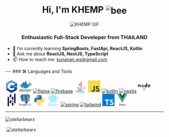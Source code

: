 <h1 align="center">
  Hi, I'm KHEMP
  <img
    src="https://cdn3.emoji.gg/emojis/2449-minecraftbee.gif"
    alt="bee"
    width="32"
    height="32"
    style="vertical-align: middle"
  />
</h1>

<p align="center">
  <img
    src="https://i.pinimg.com/originals/00/81/7e/00817ec76a94ec4467d3116ea76c3f33.gif"
    alt="KHEMP GIF"
    width="150"
    height="100"
  />
</p>

<h3 align="center">Enthusiastic Full-Stack Developer from THAILAND</h3>

<ul>
  <li>
    🌱 I’m currently learning <b>SpringBoots, FastApi, ReactJS, Kotlin</b>
  </li>
  <li>💬 Ask me about <b>ReactJS, NextJS, TypeScript</b></li>
  <li>
    📫 How to reach me:
    <a href="mailto:kunanan.ws@gmail.com">kunanan.ws@gmail.com</a>
  </li>
</ul>

--- ### 🛠️ Languages and Tools
<p align="left">
  <a href="https://www.w3schools.com/cpp/" target="_blank" rel="noreferrer"
    ><img
      src="https://raw.githubusercontent.com/devicons/devicon/master/icons/cplusplus/cplusplus-original.svg"
      alt="cplusplus"
      width="40"
      height="40"
  /></a>
  <a href="https://www.docker.com/" target="_blank" rel="noreferrer"
    ><img
      src="https://raw.githubusercontent.com/devicons/devicon/master/icons/docker/docker-original-wordmark.svg"
      alt="docker"
      width="40"
      height="40"
  /></a>
  <a href="https://www.figma.com/" target="_blank" rel="noreferrer"
    ><img
      src="https://www.vectorlogo.zone/logos/figma/figma-icon.svg"
      alt="figma"
      width="40"
      height="40"
  /></a>
  <a href="https://firebase.google.com/" target="_blank" rel="noreferrer"
    ><img
      src="https://www.vectorlogo.zone/logos/firebase/firebase-icon.svg"
      alt="firebase"
      width="40"
      height="40"
  /></a>
  <a href="https://www.java.com" target="_blank" rel="noreferrer"
    ><img
      src="https://raw.githubusercontent.com/devicons/devicon/master/icons/java/java-original.svg"
      alt="java"
      width="40"
      height="40"
  /></a>
  <a
    href="https://developer.mozilla.org/en-US/docs/Web/JavaScript"
    target="_blank"
    rel="noreferrer"
    ><img
      src="https://raw.githubusercontent.com/devicons/devicon/master/icons/javascript/javascript-original.svg"
      alt="javascript"
      width="40"
      height="40"
  /></a>
  <a href="https://kotlinlang.org" target="_blank" rel="noreferrer"
    ><img
      src="https://www.vectorlogo.zone/logos/kotlinlang/kotlinlang-icon.svg"
      alt="kotlin"
      width="40"
      height="40"
  /></a>
  <a href="https://nextjs.org/" target="_blank" rel="noreferrer"
    ><img
      src="https://cdn.worldvectorlogo.com/logos/nextjs-2.svg"
      alt="nextjs"
      width="40"
      height="40"
  /></a>
  <a href="https://nodejs.org" target="_blank" rel="noreferrer"
    ><img
      src="https://raw.githubusercontent.com/devicons/devicon/master/icons/nodejs/nodejs-original-wordmark.svg"
      alt="nodejs"
      width="40"
      height="40"
  /></a>
  <a href="https://pandas.pydata.org/" target="_blank" rel="noreferrer"
    ><img
      src="https://raw.githubusercontent.com/devicons/devicon/2ae2a900d2f041da66e950e4d48052658d850630/icons/pandas/pandas-original.svg"
      alt="pandas"
      width="40"
      height="40"
  /></a>
  <a href="https://www.postgresql.org" target="_blank" rel="noreferrer"
    ><img
      src="https://raw.githubusercontent.com/devicons/devicon/master/icons/postgresql/postgresql-original-wordmark.svg"
      alt="postgresql"
      width="40"
      height="40"
  /></a>
  <a href="https://www.python.org" target="_blank" rel="noreferrer"
    ><img
      src="https://raw.githubusercontent.com/devicons/devicon/master/icons/python/python-original.svg"
      alt="python"
      width="40"
      height="40"
  /></a>
  <a href="https://reactjs.org/" target="_blank" rel="noreferrer"
    ><img
      src="https://raw.githubusercontent.com/devicons/devicon/master/icons/react/react-original-wordmark.svg"
      alt="react"
      width="40"
      height="40"
  /></a>
  <a href="https://spring.io/" target="_blank" rel="noreferrer"
    ><img
      src="https://www.vectorlogo.zone/logos/springio/springio-icon.svg"
      alt="spring"
      width="40"
      height="40"
  /></a>
  <a href="https://tailwindcss.com/" target="_blank" rel="noreferrer"
    ><img
      src="https://www.vectorlogo.zone/logos/tailwindcss/tailwindcss-icon.svg"
      alt="tailwind"
      width="40"
      height="40"
  /></a>
  <a href="https://www.typescriptlang.org/" target="_blank" rel="noreferrer"
    ><img
      src="https://raw.githubusercontent.com/devicons/devicon/master/icons/typescript/typescript-original.svg"
      alt="typescript"
      width="40"
      height="40"
  /></a>
  <a href="https://vuejs.org/" target="_blank" rel="noreferrer"
    ><img
      src="https://raw.githubusercontent.com/devicons/devicon/master/icons/vuejs/vuejs-original-wordmark.svg"
      alt="vuejs"
      width="40"
      height="40"
  /></a>
</p>

---

<p><img align="center" src="https://github-readme-stats.vercel.app/api/top-langs?username=stellarbearx&show_icons=true&locale=en&layout=compact" alt="stellarbearx" /></p>


<p>&nbsp;<img align="center" src="https://github-readme-stats.vercel.app/api?username=stellarbearx&show_icons=true&locale=en" alt="stellarbearx" /></p>
